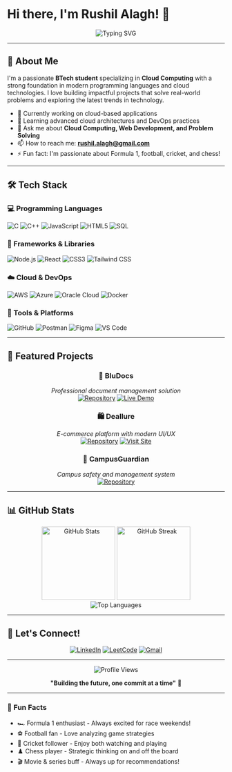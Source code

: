# Hi there, I'm Rushil Alagh! 👋

<div align="center">
  <img src="https://readme-typing-svg.herokuapp.com?font=Fira+Code&size=22&duration=3000&pause=1000&color=2E9EF7&center=true&vCenter=true&width=435&lines=BTech+Student;Cloud+Computing+Specialist;Full+Stack+Developer;Problem+Solver" alt="Typing SVG" />
</div>

---

## 🎯 About Me

I'm a passionate **BTech student** specializing in **Cloud Computing** with a strong foundation in modern programming languages and cloud technologies. I love building impactful projects that solve real-world problems and exploring the latest trends in technology.

- 🔭 Currently working on cloud-based applications
- 🌱 Learning advanced cloud architectures and DevOps practices
- 💬 Ask me about **Cloud Computing, Web Development, and Problem Solving**
- 📫 How to reach me: **rushil.alagh@gmail.com**
- ⚡ Fun fact: I'm passionate about Formula 1, football, cricket, and chess!

---

## 🛠️ Tech Stack

### 💻 Programming Languages
<p align="left">
  <img src="https://img.shields.io/badge/C-00599C?style=for-the-badge&logo=c&logoColor=white" alt="C"/>
  <img src="https://img.shields.io/badge/C++-00599C?style=for-the-badge&logo=c%2B%2B&logoColor=white" alt="C++"/>
  <img src="https://img.shields.io/badge/JavaScript-F7DF1E?style=for-the-badge&logo=javascript&logoColor=black" alt="JavaScript"/>
  <img src="https://img.shields.io/badge/HTML5-E34F26?style=for-the-badge&logo=html5&logoColor=white" alt="HTML5"/>
  <img src="https://img.shields.io/badge/SQL-336791?style=for-the-badge&logo=postgresql&logoColor=white" alt="SQL"/>
</p>

### 🚀 Frameworks & Libraries
<p align="left">
  <img src="https://img.shields.io/badge/Node.js-43853D?style=for-the-badge&logo=node.js&logoColor=white" alt="Node.js"/>
  <img src="https://img.shields.io/badge/React-20232A?style=for-the-badge&logo=react&logoColor=61DAFB" alt="React"/>
  <img src="https://img.shields.io/badge/CSS3-1572B6?style=for-the-badge&logo=css3&logoColor=white" alt="CSS3"/>
  <img src="https://img.shields.io/badge/Tailwind_CSS-38B2AC?style=for-the-badge&logo=tailwind-css&logoColor=white" alt="Tailwind CSS"/>
</p>

### ☁️ Cloud & DevOps
<p align="left">
  <img src="https://img.shields.io/badge/Amazon_AWS-232F3E?style=for-the-badge&logo=amazon-aws&logoColor=white" alt="AWS"/>
  <img src="https://img.shields.io/badge/Microsoft_Azure-0089D0?style=for-the-badge&logo=microsoft-azure&logoColor=white" alt="Azure"/>
  <img src="https://img.shields.io/badge/Oracle_Cloud-F80000?style=for-the-badge&logo=oracle&logoColor=white" alt="Oracle Cloud"/>
  <img src="https://img.shields.io/badge/Docker-2496ED?style=for-the-badge&logo=docker&logoColor=white" alt="Docker"/>
</p>

### 🔧 Tools & Platforms
<p align="left">
  <img src="https://img.shields.io/badge/GitHub-100000?style=for-the-badge&logo=github&logoColor=white" alt="GitHub"/>
  <img src="https://img.shields.io/badge/Postman-FF6C37?style=for-the-badge&logo=postman&logoColor=white" alt="Postman"/>
  <img src="https://img.shields.io/badge/Figma-F24E1E?style=for-the-badge&logo=figma&logoColor=white" alt="Figma"/>
  <img src="https://img.shields.io/badge/VS_Code-007ACC?style=for-the-badge&logo=visual-studio-code&logoColor=white" alt="VS Code"/>
</p>

---

## 🚀 Featured Projects

<div align="center">

### 💼 BluDocs
*Professional document management solution*
<br>
[![Repository](https://img.shields.io/badge/Repository-View_Code-181717?style=for-the-badge&logo=github)](https://github.com/rushilalagh/bludocs)
[![Live Demo](https://img.shields.io/badge/Live_Demo-Try_Now-4CAF50?style=for-the-badge&logo=vercel)](https://your-bludocs-demo.com)

### 🛍️ Deallure  
*E-commerce platform with modern UI/UX*
<br>
[![Repository](https://img.shields.io/badge/Repository-View_Code-181717?style=for-the-badge&logo=github)](https://github.com/rushilalagh/deallure)
[![Visit Site](https://img.shields.io/badge/Visit_Site-Live_Now-FF6B6B?style=for-the-badge&logo=safari)](https://your-deallure-site.com)

### 🏫 CampusGuardian
*Campus safety and management system*
<br>
[![Repository](https://img.shields.io/badge/Repository-View_Code-181717?style=for-the-badge&logo=github)](https://github.com/rushilalagh/campusguardian)

</div>

---

## 📊 GitHub Stats

<div align="center">
  <img src="https://github-readme-stats.vercel.app/api?username=rushilalagh&theme=tokyonight&hide_border=false&include_all_commits=true&count_private=true" alt="GitHub Stats" height="170"/>
  <img src="https://github-readme-streak-stats.herokuapp.com/?user=rushilalagh&theme=tokyonight&hide_border=false" alt="GitHub Streak" height="170"/>
</div>

<div align="center">
  <img src="https://github-readme-stats.vercel.app/api/top-langs/?username=rushilalagh&theme=tokyonight&hide_border=false&include_all_commits=true&count_private=true&layout=compact" alt="Top Languages"/>
</div>

---

## 🤝 Let's Connect!

<div align="center">
  
[![LinkedIn](https://img.shields.io/badge/LinkedIn-0077B5?style=for-the-badge&logo=linkedin&logoColor=white)](https://www.linkedin.com/in/rushil-alagh-1b49b2273/)
[![LeetCode](https://img.shields.io/badge/LeetCode-FFA116?style=for-the-badge&logo=leetcode&logoColor=black)](https://leetcode.com/u/Rushil_004/)
[![Gmail](https://img.shields.io/badge/Gmail-D14836?style=for-the-badge&logo=gmail&logoColor=white)](mailto:rushil.alagh@gmail.com)

</div>

---

<div align="center">
  <img src="https://komarev.com/ghpvc/?username=rushilalagh&color=blueviolet&style=for-the-badge&label=Profile+Views" alt="Profile Views"/>
</div>

<div align="center">
  
**"Building the future, one commit at a time"** 🚀

</div>

---

### 🎯 Fun Facts
- 🏎️ Formula 1 enthusiast - Always excited for race weekends!
- ⚽ Football fan - Love analyzing game strategies
- 🏏 Cricket follower - Enjoy both watching and playing
- ♟️ Chess player - Strategic thinking on and off the board
- 🎬 Movie & series buff - Always up for recommendations!
